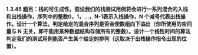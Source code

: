#### 1.3.45 题目：栈的可生成性。假设我们的栈测试用例将会进行一系列混合的入栈和出栈操作，序列中的整数0，1，...，N-1表示入栈操作，N 个减号代表出栈操作。设计一个算法，判定给定的混合序列是否会使数组向下溢出（你所使用的空间量与 N 无关，即不能用某种数据结构存储所有的整数）。设计一个线性时间的算法判定我们的测试用例能否产生某个给定的排列（这取决于出栈操作指令出现的位置）。